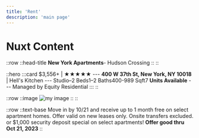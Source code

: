 ```yaml
---
title: 'Rent'
description: 'main page'
---
```


# Nuxt Content


::row
  ::head-title
    **New York Apartments**- Hudson Crossing
  ::
::

::hero
  :::card
    $3,556+ | <span class="text-yellow-400"> ★★★★★ <span>
    ---
    **400 W 37th St, New York, NY 10018** | Hell's Kitchen
    ---
    Studio–2 Beds1–2 Baths400-989 Sqft7 **Units Available**
    ---
    Managed by Equity Residential
  :::
::

::row
  ::image
  ![my image](/img/image.png)
  ::
::

::row
  ::text-base
    Move in by 10/21 and receive up to 1 month free on select apartment homes. Offer valid on new leases only. Onsite transfers excluded. or $1,000 security deposit special on select apartments! **Offer good thru Oct 21, 2023**
::